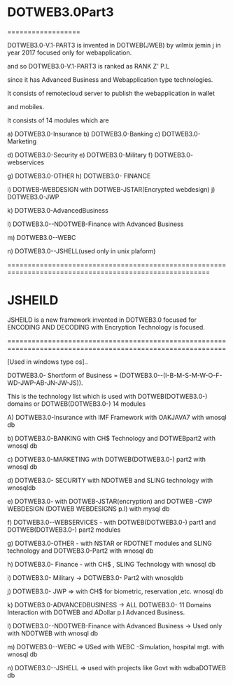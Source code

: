 # DOTWEB3.0Part3
==================


DOTWEB3.0-V.1-PART3 is   invented  in DOTWEB(JWEB) by  wilmix  jemin  j in  year  2017  focused  only  for  webapplication.

and   so  DOTWEB3.0-V.1-PART3   is  ranked  as  RANK Z'  P.L

since  it   has   Advanced Business  and     Webapplication  type  technologies.

It  consists   of  remotecloud  server to publish the  webapplication  in wallet

and  mobiles.


It  consists  of  14 modules  which  are

a) DOTWEB3.0-Insurance  b)  DOTWEB3.0-Banking  c) DOTWEB3.0-Marketing  

d)  DOTWEB3.0-Security  e)  DOTWEB3.0-Military f) DOTWEB3.0- webservices

g) DOTWEB3.0-OTHER  h)  DOTWEB3.0- FINANCE

i)  DOTWEB-WEBDESIGN with  DOTWEB-JSTAR(Encrypted  webdesign) j) DOTWEB3.0-JWP

k)  DOTWEB3.0-AdvancedBusiness

l)  DOTWEB3.0--NDOTWEB-Finance  with Advanced Business

m)  DOTWEB3.0--WEBC

n)  DOTWEB3.0--JSHELL(used  only  in unix plaform)

========================================================================================================

JSHEILD
=========

JSHEILD is a new framework invented in DOTWEB3.0 focused for ENCODING AND DECODING with Encryption Technology is focused.


============================================================================================================




[Used  in windows type   os]..


DOTWEB3.0- Shortform of  Business  = (DOTWEB3.0--(I-B-M-S-M-W-O-F-WD-JWP-AB-JN-JW-JS)).


This  is  the   technology   list  which  is    used   with  DOTWEB(DOTWEB3.0-)  domains or   DOTWEB(DOTWEB3.0-)  14 modules

A)  DOTWEB3.0-Insurance  with  IMF  Framework  with  OAKJAVA7 with wnosql db

b)  DOTWEB3.0-BANKING  with  CH$ Technology and  DOTWEBpart2 with  wnosql db

c)  DOTWEB3.0-MARKETING  with  DOTWEB(DOTWEB3.0-) part2 with  wnosql db

d)  DOTWEB3.0- SECURITY  with  NDOTWEB  and  SLING  technology with  wnosqldb

e)  DOTWEB3.0-  with  DOTWEB-JSTAR(encryption) and  DOTWEB -CWP WEBDESIGN (DOTWEB WEBDESIGNS p.l)  with  mysql db

f)  DOTWEB3.0--WEBSERVICES  - with  DOTWEB(DOTWEB3.0-) part1  and  DOTWEB(DOTWEB3.0-) part2  modules

g)  DOTWEB3.0-OTHER - with  NSTAR  or  RDOTNET  modules and  SLING technology  and  DOTWEB3.0-Part2 with wnosql db

h) DOTWEB3.0- Finance  -  with  CH$  ,  SLING Technology  with  wnosql db

i) DOTWEB3.0- Military  ->  DOTWEB3.0- Part2 with  wnosqldb

j) DOTWEB3.0- JWP  => with  CH$  for  biometric,  reservation ,etc. wnosql db

k)  DOTWEB3.0-ADVANCEDBUSINESS  -> ALL DOTWEB3.0-  11 Domains  Interaction  with  DOTWEB  and  ADollar p.l  Advanced Business.  

l)   DOTWEB3.0--NDOTWEB-Finance  with Advanced Business  ->  Used  only  with  NDOTWEB with  wnosql db

m)  DOTWEB3.0--WEBC  =>  USed  with  WEBC  -Simulation, hospital  mgt. with wnosql db

n) DOTWEB3.0--JSHELL =>  used   with  projects  like  Govt with  wdbaDOTWEB  db
